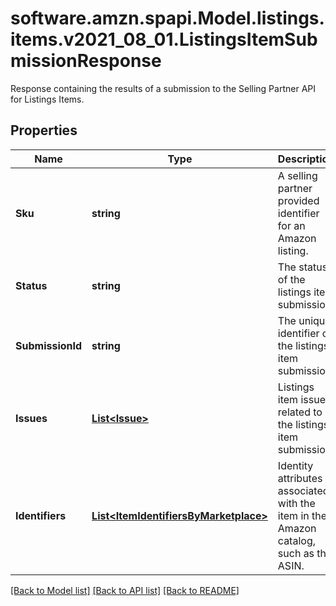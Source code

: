 # software.amzn.spapi.Model.listings.items.v2021_08_01.ListingsItemSubmissionResponse
Response containing the results of a submission to the Selling Partner API for Listings Items.

## Properties

Name | Type | Description | Notes
------------ | ------------- | ------------- | -------------
**Sku** | **string** | A selling partner provided identifier for an Amazon listing. | 
**Status** | **string** | The status of the listings item submission. | 
**SubmissionId** | **string** | The unique identifier of the listings item submission. | 
**Issues** | [**List&lt;Issue&gt;**](Issue.md) | Listings item issues related to the listings item submission. | [optional] 
**Identifiers** | [**List&lt;ItemIdentifiersByMarketplace&gt;**](ItemIdentifiersByMarketplace.md) | Identity attributes associated with the item in the Amazon catalog, such as the ASIN. | [optional] 

[[Back to Model list]](../README.md#documentation-for-models) [[Back to API list]](../README.md#documentation-for-api-endpoints) [[Back to README]](../README.md)

